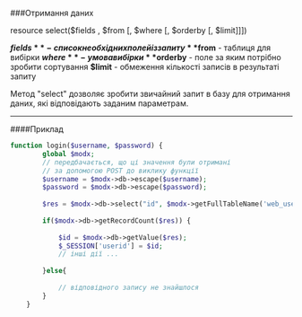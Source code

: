 ###Отримання даних

resource select($fields , $from [, $where [, $orderby [, $limit]]])

**$fields** - список необхідних полей із запиту
**$from** - таблиця для вибірки
**$where** - умова вибірки
**$orderby** - поле за яким потрібно зробити сортування
**$limit** - обмеження кількості записів в результаті запиту

Метод "select" дозволяє зробити звичайний запит в базу для отримання даних, які відповідають заданим параметрам.

***

####Приклад

```php
function login($username, $password) {  
		global $modx;  
		// передбачається, що ці значення були отримані
		// за допомогою POST до виклику функції  
		$username = $modx->db->escape($username); 
		$password = $modx->db->escape($password); 
		
		$res = $modx->db->select("id", $modx->getFullTableName('web_users'),  "username='" . $username ."' AND password='".md5($password)."'");  
		
		if($modx->db->getRecordCount($res)) {  
			
			$id = $modx->db->getValue($res);  
			$_SESSION['userid'] = $id;  
			// інші дії ...  
			
		}else{  
		
			// відповідного запису не знайшлося 
		}  
	}
```
